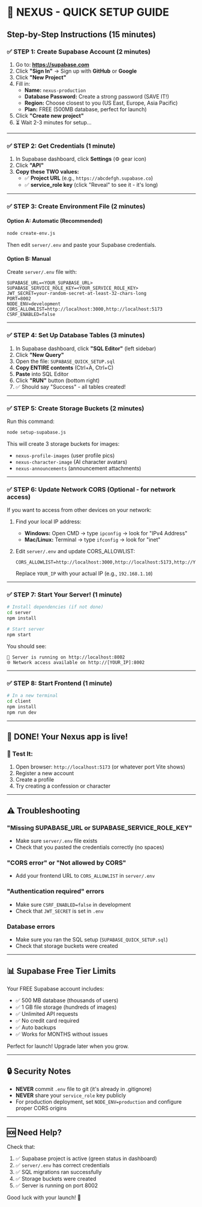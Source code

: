# 🚀 NEXUS - QUICK SETUP GUIDE

## Step-by-Step Instructions (15 minutes)

### ✅ STEP 1: Create Supabase Account (2 minutes)

1. Go to: **https://supabase.com**
2. Click **"Sign In"** → Sign up with **GitHub** or **Google**
3. Click **"New Project"**
4. Fill in:
   - **Name:** `nexus-production`
   - **Database Password:** Create a strong password (SAVE IT!)
   - **Region:** Choose closest to you (US East, Europe, Asia Pacific)
   - **Plan:** FREE (500MB database, perfect for launch)
5. Click **"Create new project"**
6. ⏳ Wait 2-3 minutes for setup...

---

### ✅ STEP 2: Get Credentials (1 minute)

1. In Supabase dashboard, click **Settings** (⚙️ gear icon)
2. Click **"API"**
3. **Copy these TWO values:**
   - ✅ **Project URL** (e.g., `https://abcdefgh.supabase.co`)
   - ✅ **service_role key** (click "Reveal" to see it - it's long)

---

### ✅ STEP 3: Create Environment File (2 minutes)

#### Option A: Automatic (Recommended)
```bash
node create-env.js
```

Then edit `server/.env` and paste your Supabase credentials.

#### Option B: Manual
Create `server/.env` file with:
```env
SUPABASE_URL=<YOUR_SUPABASE_URL>
SUPABASE_SERVICE_ROLE_KEY=<YOUR_SERVICE_ROLE_KEY>
JWT_SECRET=your-random-secret-at-least-32-chars-long
PORT=8002
NODE_ENV=development
CORS_ALLOWLIST=http://localhost:3000,http://localhost:5173
CSRF_ENABLED=false
```

---

### ✅ STEP 4: Set Up Database Tables (3 minutes)

1. In Supabase dashboard, click **"SQL Editor"** (left sidebar)
2. Click **"New Query"**
3. Open the file: `SUPABASE_QUICK_SETUP.sql`
4. **Copy ENTIRE contents** (Ctrl+A, Ctrl+C)
5. **Paste** into SQL Editor
6. Click **"RUN"** button (bottom right)
7. ✅ Should say "Success" - all tables created!

---

### ✅ STEP 5: Create Storage Buckets (2 minutes)

Run this command:
```bash
node setup-supabase.js
```

This will create 3 storage buckets for images:
- `nexus-profile-images` (user profile pics)
- `nexus-character-image` (AI character avatars)
- `nexus-announcements` (announcement attachments)

---

### ✅ STEP 6: Update Network CORS (Optional - for network access)

If you want to access from other devices on your network:

1. Find your local IP address:
   - **Windows:** Open CMD → type `ipconfig` → look for "IPv4 Address"
   - **Mac/Linux:** Terminal → type `ifconfig` → look for "inet"

2. Edit `server/.env` and update CORS_ALLOWLIST:
   ```env
   CORS_ALLOWLIST=http://localhost:3000,http://localhost:5173,http://YOUR_IP:3000,http://YOUR_IP:5173
   ```
   Replace `YOUR_IP` with your actual IP (e.g., `192.168.1.10`)

---

### ✅ STEP 7: Start Your Server! (1 minute)

```bash
# Install dependencies (if not done)
cd server
npm install

# Start server
npm start
```

You should see:
```
🚀 Server is running on http://localhost:8002
🌐 Network access available on http://[YOUR_IP]:8002
```

---

### ✅ STEP 8: Start Frontend (1 minute)

```bash
# In a new terminal
cd client
npm install
npm run dev
```

---

## 🎉 DONE! Your Nexus app is live!

### 🧪 Test It:
1. Open browser: `http://localhost:5173` (or whatever port Vite shows)
2. Register a new account
3. Create a profile
4. Try creating a confession or character

---

## ⚠️ Troubleshooting

### "Missing SUPABASE_URL or SUPABASE_SERVICE_ROLE_KEY"
- Make sure `server/.env` file exists
- Check that you pasted the credentials correctly (no spaces)

### "CORS error" or "Not allowed by CORS"
- Add your frontend URL to `CORS_ALLOWLIST` in `server/.env`

### "Authentication required" errors
- Make sure `CSRF_ENABLED=false` in development
- Check that `JWT_SECRET` is set in `.env`

### Database errors
- Make sure you ran the SQL setup (`SUPABASE_QUICK_SETUP.sql`)
- Check that storage buckets were created

---

## 📊 Supabase Free Tier Limits

Your FREE Supabase account includes:
- ✅ 500 MB database (thousands of users)
- ✅ 1 GB file storage (hundreds of images)
- ✅ Unlimited API requests
- ✅ No credit card required
- ✅ Auto backups
- ✅ Works for MONTHS without issues

Perfect for launch! Upgrade later when you grow.

---

## 🔒 Security Notes

- **NEVER** commit `.env` file to git (it's already in .gitignore)
- **NEVER** share your `service_role` key publicly
- For production deployment, set `NODE_ENV=production` and configure proper CORS origins

---

## 🆘 Need Help?

Check that:
1. ✅ Supabase project is active (green status in dashboard)
2. ✅ `server/.env` has correct credentials
3. ✅ SQL migrations ran successfully
4. ✅ Storage buckets were created
5. ✅ Server is running on port 8002

Good luck with your launch! 🚀

